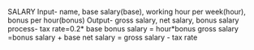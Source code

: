 SALARY
Input- name, base salary(base), working hour per week(hour), bonus per hour(bonus)
Output- gross salary, net salary, bonus salary
process- tax rate=0.2* base
     bonus salary = hour*bonus
     gross salary =bonus salary + base
     net salary = gross salary - tax rate